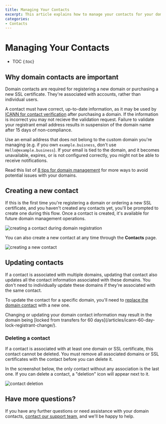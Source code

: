 ```yaml
---
title: Managing Your Contacts
excerpt: This article explains how to manage your contacts for your domains and SSL certificates.
categories:
- Contacts
---
```


# Managing Your Contacts

* TOC
{:toc}

## Why domain contacts are important

Domain contacts are required for registering a new domain or purchasing a new SSL certificate. They're associated with accounts, rather than individual users. 

A contact must have correct, up-to-date information, as it may be used by [ICANN for contact verification](/articles/icann-domain-validation/) after purchasing a domain. If the information is incorrect you  may not recieve the validation request. Failure to validate your registrant email address results in suspension of the domain name after 15 days of non-compliance. 

Use an email address that does not belong to the custom domain you're managing (e.g. if you own `example.buisness`, don't use `Hello@example.business`). If your email is tied to the domain, and it becomes unavailable, expires, or is not configured correctly, you might not be able to receive notifications. 

Read this list of [8 tips for domain management](https://blog.dnsimple.com/2017/05/domain-management-tips/) for more ways to avoid potential issues with your domains.

## Creating a new contact

If this is the first time you're registering a domain or ordering a new SSL certificate, and you haven't created any contacts yet, you'll be prompted to create one during this flow. Once a contact is created, it's available for future domain management operations.

![creating a contact during domain registration](/files/contact-creation.png)

You can also create a new contact at any time through the **Contacts** page.

![creating a new contact](/files/change-contact-1.png)

## Updating contacts

If a contact is associated with multiple domains, updating that contact also updates all the contact information associated with these domains. You don't need to individually update these domains if they're associated with the same contact.

To update the contact for a specific domain, you'll need to [replace the domain contact](/articles/changing-domain-contact/#replacing-a-domain-contact) with a new one.

<warning>
Changing or updating your domain contact information may result in the domain being [locked from transfers for 60 days](/articles/icann-60-day-lock-registrant-change/).
</warning>

### Deleting a contact

If a contact is associated with at least one domain or SSL certificate, this contact cannot be deleted. You must remove all associated domains or SSL certificates with the contact before you can delete it.

In the screenshot below, the only contact without any association is the last one. If you can delete a contact, a "deletion" icon will appear next to it.

![contact deletion](/files/contact-delete.png)

## Have more questions?

If you have any further questions or need assistance with your domain contacts, [contact our support team](https://dnsimple.com/contact), and we'll be happy to help.
